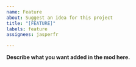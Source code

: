```yaml
---
name: Feature
about: Suggest an idea for this project
title: "[FEATURE]"
labels: feature
assignees: jasperfr

---
```


**Describe what you want added in the mod here.**
